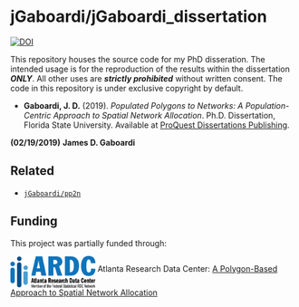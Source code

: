 # jGaboardi/jGaboardi_dissertation

[![DOI](https://zenodo.org/badge/171543484.svg)](https://zenodo.org/badge/latestdoi/171543484)

This repository houses the source code for my PhD disseration. The intended usage is for the reproduction of the results within the dissertation ***ONLY***. All other uses are ***strictly prohibited*** without written consent. The code in this repository is under exclusive copyright by default.

* **Gaboardi, J. D.** (2019). *Populated Polygons to Networks: A Population-Centric Approach to Spatial Network Allocation*. Ph.D. Dissertation, Florida State University. Available at [ProQuest Dissertations Publishing](https://search.proquest.com/openview/e928368d7bb867bbf067fcad62011de3/1?pq-origsite=gscholar&cbl=18750&diss=y).

**(02/19/2019)**
**James D. Gaboardi**

## Related

 * [`jGaboardi/pp2n`](https://github.com/jGaboardi/pp2n)

## Funding
This project was partially funded through:

[<img align="middle" src="figs/ardc_logo.png" width="150">](https://atlantardc.wordpress.com) Atlanta Research Data Center: [A Polygon-Based Approach to Spatial Network Allocation](https://atlantardc.files.wordpress.com/2018/05/ardc-newsletter_2018_2.pdf)
